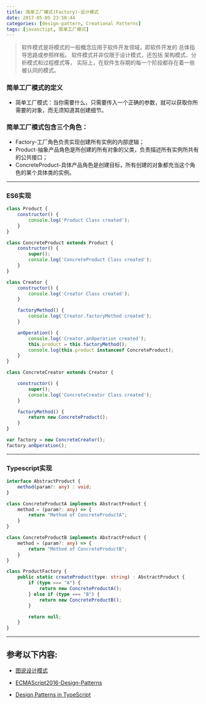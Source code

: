```yaml
---
title: 简单工厂模式(Factory)-设计模式
date: 2017-05-05 23:58:44
categories: [design-pattern, Creational Patterns]
tags: [javasctipt, 简单工厂模式]
---
```

> 软件模式是将模式的一般概念应用于软件开发领域，即软件开发的 总体指导思路或参照样板。
> 软件模式并非仅限于设计模式，还包括 架构模式、分析模式和过程模式等，
> 实际上，在软件生存期的每一个阶段都存在着一些被认同的模式。

### 简单工厂模式的定义
- 简单工厂模式：当你需要什么，只需要传入一个正确的参数，就可以获取你所需要的对象，而无须知道其创建细节。

### 简单工厂模式包含三个角色：
- Factory-工厂角色负责实现创建所有实例的内部逻辑；
- Product-抽象产品角色是所创建的所有对象的父类，负责描述所有实例所共有的公共接口；
- ConcreteProduct-具体产品角色是创建目标，所有创建的对象都充当这个角色的某个具体类的实例。

---

### ES6实现
``` js
class Product {
    constructor() {
        console.log('Product Class created');
    }
}

class ConcreteProduct extends Product {
    constructor() {
        super();
        console.log('ConcreteProduct Class created');
    }
}

class Creator {
    constructor() {
        console.log('Creator Class created');
    }

    factoryMethod() {
        console.log('Creator.factoryMethod created');
    }

    anOperation() {
        console.log('Creator.anOperation created');
        this.product = this.factoryMethod();
        console.log(this.product instanceof ConcreteProduct);
    }
}

class ConcreteCreator extends Creator {

    constructor() {
        super();
        console.log('ConcreteCreator Class created');
    }

    factoryMethod() {
        return new ConcreteProduct();
    }
}

var factory = new ConcreteCreator();
factory.anOperation();
```
---

### Typescript实现
``` ts
interface AbstractProduct {
    method(param?: any) : void;
}

class ConcreteProductA implements AbstractProduct {
    method = (param?: any) => {
        return "Method of ConcreteProductA";
    }
}

class ConcreteProductB implements AbstractProduct {
    method = (param?: any) => {
        return "Method of ConcreteProductB";
    }
}

class ProductFactory {
    public static createProduct(type: string) : AbstractProduct {
        if (type === "A") {
            return new ConcreteProductA();
        } else if (type === "B") {
            return new ConcreteProductB();
        }

        return null;
    }
}
```
---

## 参考以下内容:
 - [图说设计模式](https://design-patterns.readthedocs.io/zh_CN/latest/)

 - [ECMAScript2016-Design-Patterns](https://github.com/ryouaki/ECMAScript2016-Design-Patterns)
 - [Design Patterns in TypeScript](https://github.com/torokmark/design_patterns_in_typescript)
